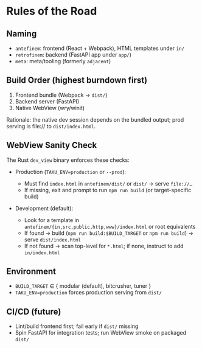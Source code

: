 # Rules of the Road

## Naming
- `antefinem`: frontend (React + Webpack), HTML templates under `in/`
- `retrofinem`: backend (FastAPI app under `app/`)
- `meta`: meta/tooling (formerly `adjacent`)

## Build Order (highest burndown first)
1) Frontend bundle (Webpack → `dist/`)
2) Backend server (FastAPI)
3) Native WebView (wry/winit)

Rationale: the native dev session depends on the bundled output; prod serving is file:// to `dist/index.html`.

## WebView Sanity Check
The Rust `dev_view` binary enforces these checks:

- Production (`TAKU_ENV=production` or `--prod`):
  - Must find `index.html` in `antefinem/dist/` or `dist/` → serve `file://…`
  - If missing, exit and prompt to run `npm run build` (or target-specific build)

- Development (default):
  - Look for a template in `antefinem/{in,src,public,http,www}/index.html` or root equivalents
  - If found → build (`npm run build:$BUILD_TARGET` or `npm run build`) → serve `dist/index.html`
  - If not found → scan top-level for `*.html`; if none, instruct to add `in/index.html`

## Environment
- `BUILD_TARGET` ∈ { modular (default), bitcrusher, tuner }
- `TAKU_ENV=production` forces production serving from `dist/`

## CI/CD (future)
- Lint/build frontend first; fail early if `dist/` missing
- Spin FastAPI for integration tests; run WebView smoke on packaged `dist/`
